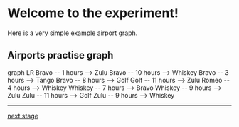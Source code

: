 # Welcome to the experiment!

Here is a very simple example airport graph.

## Airports practise graph

<div></div>
<div class="mermaid-access">
graph LR
  Bravo -- 1 hours --> Zulu
  Bravo -- 10 hours --> Whiskey
  Bravo -- 3 hours --> Tango
  Bravo -- 8 hours --> Golf
  Golf -- 11 hours --> Zulu
  Romeo -- 4 hours --> Whiskey
  Whiskey -- 7 hours --> Bravo
  Whiskey -- 9 hours --> Zulu
  Zulu -- 11 hours --> Golf
  Zulu -- 9 hours --> Whiskey
</div>

---
[next stage](./task1prompt-v.html)

<!-- Required scripts for MermaidAccess -->
<script src="https://combinatronics.com/mermaid-js/mermaid/release/8.8.4/dist/mermaid.min.js"></script>
<script src="mermaid-access-elm.js"></script>
<script src="mermaid-access.js"></script>
<script>
    mermaidAccess.go(mermaidAccess.viewerMode, mermaidAccess.displayAccessibleOnly)
</script>
